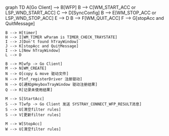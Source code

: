 graph TD
    A[Go Client] --> B[WFP]
    B --> C[WM_START_ACC or LSP_WND_START_ACC]
    C --> D[SyncConfig]
    B --> E[WM_STOP_ACC or LSP_WND_STOP_ACC]
    E --> D
    B --> F[WM_QUIT_ACC]
    F --> G[stopAcc and QuitMessage]
    
    B --> H[timer]
    H --> I[WM_TIMER wParam is TIMER_CHECK_TRAYSTATE]
    I --> J[Don't found hTrayWindow]
    J --> K[stopAcc and QuitMessage]
    I --> L[New hTrayWindow]
    L --> D

    B --> M[wfp -> Go Client]
    M --> N[WM_CREATE]
    N --> O[copy & move 驱动文件]
    N --> P[nf_registerDriver 注册驱动]
    N --> Q[通知gHeyboxTrayWindow 驱动注册结果]
    Q --> R[记录未使用结果]
    
    M --> S[StartAcc]
    S --> T[wfp -> Go Client 发送 SYSTRAY_CONNECT_WFP_RESULT消息]
    S --> U[清空filter rules]
    S --> V[更新filter rules]

    M --> W[StopAcc]
    W --> U[清空filter rules]

